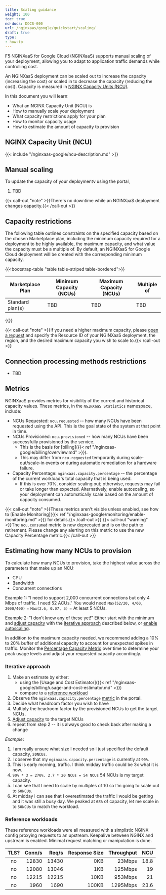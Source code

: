 ```yaml
---
title: Scaling guidance
weight: 100
toc: true
nd-docs: DOCS-000
url: /nginxaas/google/quickstart/scaling/
draft: true
type:
- how-to
---
```


F5 NGINXaaS for Google Cloud (NGINXaaS) supports manual scaling of your deployment, allowing you to adapt to application traffic demands while controlling cost.

An NGINXaaS deployment can be scaled out to increase the capacity (increasing the cost) or scaled in to decrease the capacity (reducing the cost). Capacity is measured in [NGINX Capacity Units (NCU)](#nginx-capacity-unit-ncu).

In this document you will learn:

- What an NGINX Capacity Unit (NCU) is
- How to manually scale your deployment
- What capacity restrictions apply for your plan
- How to monitor capacity usage
- How to estimate the amount of capacity to provision

## NGINX Capacity Unit (NCU)

{{< include "/nginxaas-google/ncu-description.md" >}}

## Manual scaling

To update the capacity of your deploymentv using the portal,

  1. TBD

  {{< call-out "note" >}}There's no downtime while an NGINXaaS deployment changes capacity.{{< /call-out >}}

## Capacity restrictions

The following table outlines constraints on the specified capacity based on the chosen Marketplace plan, including the minimum capacity required for a deployment to be highly available, the maximum capacity, and what value the capacity must be a multiple of. By default, an NGINXaaS for Google Cloud deployment will be created with the corresponding minimum capacity.

{{<bootstrap-table "table table-striped table-bordered">}}

| **Marketplace Plan**         | **Minimum Capacity (NCUs)** | **Maximum Capacity (NCUs)** | **Multiple of**            |
|------------------------------|-----------------------------|-----------------------------|----------------------------|
| Standard plan(s)                  | TBD                          | TBD                         | TBD                         |
{{</bootstrap-table>}}

{{< call-out "note" >}}If you need a higher maximum capacity, please [open a request](https://my.f5.com/manage/s/) and specify the Resource ID of your NGINXaaS deployment, the region, and the desired maximum capacity you wish to scale to.{{< /call-out >}}

## Connection processing methods restrictions

- TBD

## Metrics

NGINXaaS provides metrics for visibility of the current and historical capacity values. These metrics, in the `NGINXaaS Statistics` namespace, include:

- NCUs Requested: `ncu.requested` -- how many NCUs have been requested using the API. This is the goal state of the system at that point in time.
- NCUs Provisioned: `ncu.provisioned` -- how many NCUs have been successfully provisioned by the service.
  - This is the basis for [billing]({{< ref "/nginxaas-google/billing/overview.md" >}}).
  - This may differ from `ncu.requested` temporarily during scale-out/scale-in events or during automatic remediation for a hardware failure.
- Capacity Percentage: `nginxaas.capacity.percentage` -- the percentage of the current workload's total capacity that is being used.
  - If this is over 70%, consider scaling out; otherwise, requests may fail or take longer than expected. Alternatively, enable autoscaling, so your deployment can automatically scale based on the amount of capacity consumed.


{{< call-out "note" >}}These metrics aren't visible unless enabled, see how to [Enable Monitoring]({{< ref "/nginxaas-google/monitoring/enable-monitoring.md" >}}) for details.{{< /call-out >}}
{{< call-out "warning" >}}The `ncu.consumed` metric is now deprecated and is on the path to retirement. Please change any alerting on this metric to use the new Capacity Percentage metric.{{< /call-out >}}

## Estimating how many NCUs to provision

To calculate how many NCUs to provision, take the highest value across the parameters that make up an NCU:

- CPU
- Bandwidth
- Concurrent connections

Example 1: "I need to support 2,000 concurrent connections but only 4 Mbps of traffic. I need 52 ACUs." You would need `Max(52/20, 4/60, 2000/400)` = `Max(2.6, 0.07, 5)` = At least 5 NCUs.

Example 2: "I don't know any of these yet!" Either start with the minimum and [adjust capacity](#adjusting-capacity) with the [iterative approach](#iterative-approach) described below, or [enable autoscaling](#autoscaling).

In addition to the maximum capacity needed, we recommend adding a 10% to 20% buffer of additional capacity to account for unexpected spikes in traffic. Monitor the [Percentage Capacity Metric](#metrics) over time to determine your peak usage levels and adjust your requested capacity accordingly.

### Iterative approach

1. Make an estimate by either:
    - using the [Usage and Cost Estimator]({{< ref "/nginxaas-google/billing/usage-and-cost-estimator.md" >}})
    - compare to a [reference workload](#reference-workloads)
2. Observe the `nginxaas.capacity.percentage` [metric](#metrics) in the portal.
3. Decide what headroom factor you wish to have
4. Multiply the headroom factor by the provisioned NCUs to get the target NCUs.
5. [Adjust capacity](#adjusting-capacity)  to the target NCUs
6. repeat from step 2 -- it is always good to check back after making a change

*Example*:

1. I am really unsure what size I needed so I just specified the default capacity,  `20NCUs`.
2. I observe that my `nginxaas.capacity.percentage` is currently at `90%`.
3. This is early morning, traffic. I think midday traffic could be 3x what it is now.
4. `90% * 3 = 270%. 2.7 * 20 NCUs = 54 NCUs` 54 NCUs is my target capacity.
5. I can see that I need to scale by multiples of 10 so I'm going to scale out to `60NCUs`.
6. At midday I can see that I overestimated the traffic I would be getting and it was still a busy day. We peaked at `68%` of capacity, let me scale in to `50NCUs` to match the workload.

### Reference workloads

These reference workloads were all measured with a simplistic NGINX config proxying requests to an upstream. Keepalive between NGINX and upstream is enabled. Minimal request matching or manipulation is done.

| **TLS?** | **Conn/s** | **Req/s** | **Response Size** | **Throughput** | **NCU** |
|:--------:|-----------:|----------:|------------------:|---------------:|--------:|
| no       |      12830 |     13430 |               0KB |         23Mbps |    18.8 |
| no       |      12080 |     13046 |               1KB |        125Mbps |      19 |
| no       |      12215 |     12215 |              10KB |        953Mbps |      21 |
| no       |       1960 |      1690 |             100KB |       1295Mbps |    23.6 |
